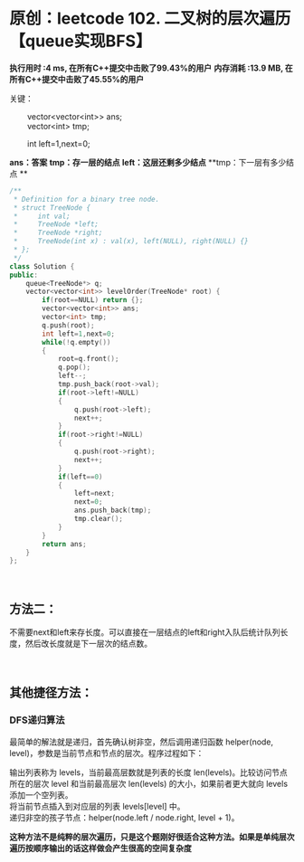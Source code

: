 # 原创：leetcode 102. 二叉树的层次遍历【queue实现BFS】

> 
**执行用时 :4 ms, 在所有C++提交中击败了99.43%的用户**
**内存消耗 :13.9 MB, 在所有C++提交中击败了45.55%的用户**


关键：

> 
<p>        vector&lt;vector&lt;int&gt;&gt; ans;<br/>
        vector&lt;int&gt; tmp;</p>
        int left=1,next=0; 


> 
**ans：答案**
**tmp：存一层的结点**
**left：这层还剩多少结点**
**tmp：下一层有多少结点 **

```c++
/**
 * Definition for a binary tree node.
 * struct TreeNode {
 *     int val;
 *     TreeNode *left;
 *     TreeNode *right;
 *     TreeNode(int x) : val(x), left(NULL), right(NULL) {}
 * };
 */
class Solution {
public:
    queue<TreeNode*> q;
    vector<vector<int>> levelOrder(TreeNode* root) {
        if(root==NULL) return {};
        vector<vector<int>> ans;
        vector<int> tmp;
        q.push(root);
        int left=1,next=0;
        while(!q.empty())
        {
            root=q.front();
            q.pop();
            left--;
            tmp.push_back(root->val);
            if(root->left!=NULL) 
            {
                q.push(root->left);
                next++;
            }
            if(root->right!=NULL) 
            {
                q.push(root->right);
                next++;
            }
            if(left==0)
            {
                left=next;
                next=0;
                ans.push_back(tmp);
                tmp.clear();
            }
        }
        return ans;
    }
};
```
 

## 方法二：

不需要next和left来存长度。可以直接在一层结点的left和right入队后统计队列长度，然后改长度就是下一层次的结点数。

 

## 其他捷径方法：

### DFS递归算法

最简单的解法就是递归，首先确认树非空，然后调用递归函数 helper(node, level)，参数是当前节点和节点的层次。程序过程如下：

输出列表称为 levels，当前最高层数就是列表的长度 len(levels)。比较访问节点所在的层次 level 和当前最高层次 len(levels) 的大小，如果前者更大就向 levels 添加一个空列表。<br/>
将当前节点插入到对应层的列表 levels[level] 中。<br/>
递归非空的孩子节点：helper(node.left / node.right, level + 1)。

**这种方法不是纯粹的层次遍历，只是这个题刚好很适合这种方法。如果是单纯层次遍历按顺序输出的话这样做会产生很高的空间复杂度**

 
